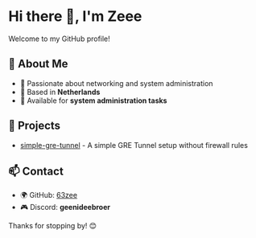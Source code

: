 # Hi there 👋, I'm Zeee

Welcome to my GitHub profile!  

## 🚀 About Me
- 🔹 Passionate about networking and system administration  
- 🔹 Based in **Netherlands**  
- 🔹 Available for **system administration tasks**  

## 📂 Projects
- [simple-gre-tunnel](https://github.com/63zee/simple-gre-tunnel) - A simple GRE Tunnel setup without firewall rules  

## 📫 Contact
- 🌍 GitHub: [63zee](https://github.com/63zee)  
- 🎮 Discord: **geenideebroer**  

Thanks for stopping by! 😊
